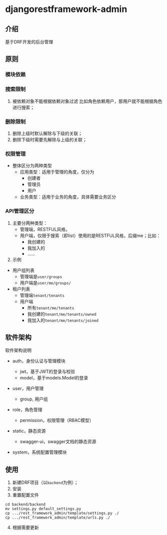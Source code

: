 # djangorestframework-admin

## 介绍
基于DRF开发的后台管理

## 原则
### 模块依赖

### 搜索限制
1. 被依赖对象不能根据依赖对象过滤
   比如角色依赖用户，那用户就不能根据角色进行搜索；

### 删除限制
1. 删除上级时默认解除与下级的关联；
2. 删除下级时需要先解除与上级的关联；


### 权限管理
* 整体区分为两种类型
  * 应用类型：适用于管理的角度，仅分为
    * 创建者
    * 管理员
    * 用户
  * 业务类型：适用于业务的角度，具体需要业务区分

### API管理区分
1. 主要分两种类型：
   * 管理端，RESTFUL风格，
   * 用户端，仅限于搜索（即list）使用的是RESTFUL风格，后缀me；比如：
     * 我创建的
     * 我加入的
     * ……
2. 示例
  * 用户组列表
    * 管理端是`user/groups`
    * 用户端是`user/me/groups/`
  * 租户列表
    * 管理端`tenant/tenants`
    * 用户端
      * 所有`tenant/me/tenants`
      * 我创建的`tenant/me/tenants/owned`
      * 我加入的`tenant/me/tenants/joined`


## 软件架构
软件架构说明
* auth，身份认证与管理模块
  * jwt，基于JWT的登录与校验
  * model，基于models.Model的登录
* user，用户管理
  * group, 用户组
* role，角色管理
  * permission，权限管理（RBAC模型）
  
* static，静态资源
  * swagger-ui，swagger文档的静态资源
* system，系统配置管理模块

## 使用
1. 新建DRF项目（以`backend`为例）；
2. 安装
3. 重置配置文件
  ```shell
  cd backend/backend
  mv settings.py default_settings.py
  cp .../rest_framework_admin/template/settings.py ./
  cp .../rest_framework_admin/template/urls.py ./
  ```
4. 根据需要更新

